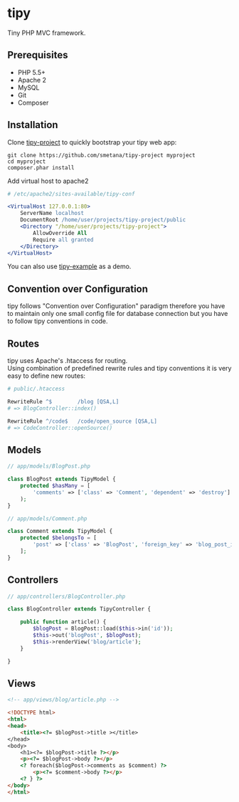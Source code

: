 # tipy

Tiny PHP MVC framework.

## Prerequisites

* PHP 5.5+
* Apache 2
* MySQL
* Git
* Composer

## Installation

Clone [tipy-project](https://github.com/smetana/tipy-project) to quickly bootstrap your tipy web app:

```shell
git clone https://github.com/smetana/tipy-project myproject
cd myproject
composer.phar install
```
Add virtual host to apache2

```apache
# /etc/apache2/sites-available/tipy-conf

<VirtualHost 127.0.0.1:80>
    ServerName localhost
    DocumentRoot /home/user/projects/tipy-project/public
    <Directory "/home/user/projects/tipy-project">
        AllowOverride All
        Require all granted
    </Directory>
</VirtualHost>
```
You can also use [tipy-example](https://github.com/smetana/tipy-example) as a demo.

## Convention over Configuration

tipy follows "Convention over Configuration" paradigm therefore you have
to maintain only one small config file for database connection but you have
to follow tipy conventions in code.

## Routes

tipy uses Apache's .htaccess for routing.<br/>
Using combination of predefined rewrite rules and tipy conventions it is very
easy to define new routes:

```apache
# public/.htaccess

RewriteRule ^$        /blog [QSA,L]
# => BlogController::index()

RewriteRule ^/code$   /code/open_source [QSA,L]
# => CodeController::openSource()
```

## Models
```php
// app/models/BlogPost.php

class BlogPost extends TipyModel {
    protected $hasMany = [
        'comments' => ['class' => 'Comment', 'dependent' => 'destroy']
    );
}
```
```php
// app/models/Comment.php

class Comment extends TipyModel {
    protected $belongsTo = [
        'post' => ['class' => 'BlogPost', 'foreign_key' => 'blog_post_id']
    ];
}
```

## Controllers
```php
// app/controllers/BlogController.php

class BlogController extends TipyController {

    public function article() {
        $blogPost = BlogPost::load($this->in('id'));
        $this->out('blogPost', $blogPost);
        $this->renderView('blog/article');
    }

}
```

## Views
```html
<!-- app/views/blog/article.php -->

<!DOCTYPE html>
<html>
<head>
    <title><?= $blogPost->title ></title>
</head>
<body>
    <h1><?= $blogPost->title ?></p>
    <p><?= $blogPost->body ?></p>
    <? foreach($blogPost->comments as $comment) ?>
        <p><?= $comment->body ?></p>
    <? } ?>
</body>
</html>
```
